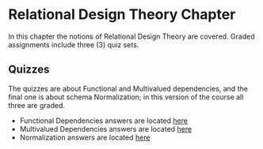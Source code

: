 # Relational Design Theory Chapter

In this chapter the notions of Relational Design Theory are covered. Graded 
assignments include three (3) quiz sets.

## Quizzes

The quizzes are about Functional and Multivalued dependencies, and the final one is about
schema Normalization; in this version of the course all three are graded.

* Functional Dependencies answers are located [here][1]
* Multivalued Dependencies answers are located [here][2]
* Normalization answers are located [here][2]

[1]: qz1_func_dep.pdf
[2]: qz1_mval_dep.pdf
[3]: qz3_norm.pdf
